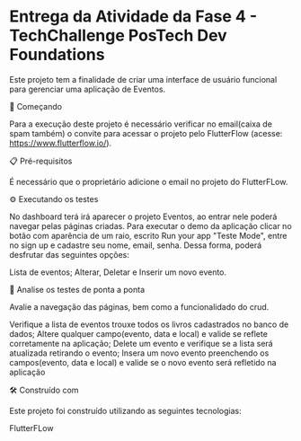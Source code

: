# Entrega da Atividade da Fase 4 - TechChallenge PosTech Dev Foundations 
Este projeto tem a finalidade de criar uma interface de usuário funcional para gerenciar uma aplicação de Eventos.

🚀 Começando

Para a execução deste projeto é necessário verificar no email(caixa de spam também) o convite para acessar o projeto pelo FlutterFlow (acesse: https://www.flutterflow.io/).



📋 Pré-requisitos

É necessário que o proprietário adicione o email no projeto do FlutterFLow.

 

⚙️ Executando os testes

No dashboard terá irá aparecer o projeto Eventos, ao entrar nele poderá navegar pelas páginas criadas. Para executar o demo da aplicação clicar no botão com aparência de um raio, escrito Run your app "Teste Mode", entre no sign up e cadastre seu nome, email, senha. Dessa forma, poderá desfrutar das seguintes opções:

Lista de eventos; Alterar, Deletar e Inserir um novo evento.



🔩 Analise os testes de ponta a ponta

Avalie a navegação das páginas, bem como a funcionalidado do crud.

Verifique a lista de eventos trouxe todos os livros cadastrados no banco de dados;
Altere qualquer campo(evento, data e local) e valide se reflete corretamente na aplicação;
Delete um evento e verifique se a lista será atualizada retirando o evento;
Insera um novo evento preenchendo os campos(evento, data e local) e valide se o novo evento será refletido na aplicação


🛠️ Construído com

Este projeto foi construído utilizando as seguintes tecnologias:

FlutterFLow
